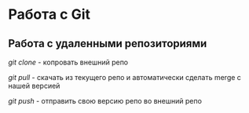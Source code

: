 # Работа с Git

## Работа с удаленными репозиториями

*git clone* - копровать внешний репо

*git pull* - скачать из текущего репо и автоматически сделать merge с нашей версией

*git push* - отправить свою версию репо во внешний репо